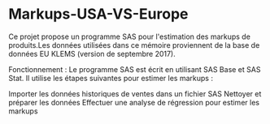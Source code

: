 # Markups-USA-VS-Europe
Ce projet propose un programme SAS pour l'estimation des markups de produits.Les données utilisées dans ce mémoire proviennent de la base de données EU KLEMS (version 
de septembre 2017).

Fonctionnement :
Le programme SAS est écrit en utilisant SAS Base et SAS Stat. Il utilise les étapes suivantes pour estimer les markups :

Importer les données historiques de ventes dans un fichier SAS
Nettoyer et préparer les données
Effectuer une analyse de régression pour estimer les markups
